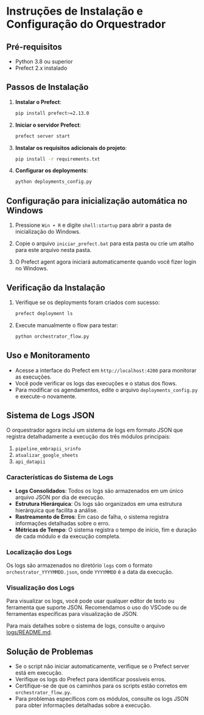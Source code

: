 # Instruções de Instalação e Configuração do Orquestrador

## Pré-requisitos

- Python 3.8 ou superior
- Prefect 2.x instalado

## Passos de Instalação

1. **Instalar o Prefect**:

   ```bash
   pip install prefect>=2.13.0
   ```

2. **Iniciar o servidor Prefect**:

   ```bash
   prefect server start
   ```

3. **Instalar os requisitos adicionais do projeto**:

   ```bash
   pip install -r requirements.txt
   ```

4. **Configurar os deployments**:
   ```bash
   python deployments_config.py
   ```

## Configuração para inicialização automática no Windows

1. Pressione `Win + R` e digite `shell:startup` para abrir a pasta de inicialização do Windows.

2. Copie o arquivo `iniciar_prefect.bat` para esta pasta ou crie um atalho para este arquivo nesta pasta.

3. O Prefect agent agora iniciará automaticamente quando você fizer login no Windows.

## Verificação da Instalação

1. Verifique se os deployments foram criados com sucesso:

   ```bash
   prefect deployment ls
   ```

2. Execute manualmente o flow para testar:
   ```bash
   python orchestrator_flow.py
   ```

## Uso e Monitoramento

- Acesse a interface do Prefect em `http://localhost:4200` para monitorar as execuções.
- Você pode verificar os logs das execuções e o status dos flows.
- Para modificar os agendamentos, edite o arquivo `deployments_config.py` e execute-o novamente.

## Sistema de Logs JSON

O orquestrador agora inclui um sistema de logs em formato JSON que registra detalhadamente a execução dos três módulos principais:

1. `pipeline_embrapii_srinfo`
2. `atualizar_google_sheets`
3. `api_datapii`

### Características do Sistema de Logs

- **Logs Consolidados**: Todos os logs são armazenados em um único arquivo JSON por dia de execução.
- **Estrutura Hierárquica**: Os logs são organizados em uma estrutura hierárquica que facilita a análise.
- **Rastreamento de Erros**: Em caso de falha, o sistema registra informações detalhadas sobre o erro.
- **Métricas de Tempo**: O sistema registra o tempo de início, fim e duração de cada módulo e da execução completa.

### Localização dos Logs

Os logs são armazenados no diretório `logs` com o formato `orchestrator_YYYYMMDD.json`, onde `YYYYMMDD` é a data da execução.

### Visualização dos Logs

Para visualizar os logs, você pode usar qualquer editor de texto ou ferramenta que suporte JSON. Recomendamos o uso do VSCode ou de ferramentas específicas para visualização de JSON.

Para mais detalhes sobre o sistema de logs, consulte o arquivo [logs/README.md](logs/README.md).

## Solução de Problemas

- Se o script não iniciar automaticamente, verifique se o Prefect server está em execução.
- Verifique os logs do Prefect para identificar possíveis erros.
- Certifique-se de que os caminhos para os scripts estão corretos em `orchestrator_flow.py`.
- Para problemas específicos com os módulos, consulte os logs JSON para obter informações detalhadas sobre a execução.
